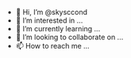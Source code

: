 - 👋 Hi, I’m @skysccond
- 👀 I’m interested in ...
- 🌱 I’m currently learning ...
- 💞️ I’m looking to collaborate on ...
- 📫 How to reach me ...

<!---
skysccond/skysccond is a ✨ special ✨ repository because its `README.md` (this file) appears on your GitHub profile.
You can click the Preview link to take a look at your changes.
--->
